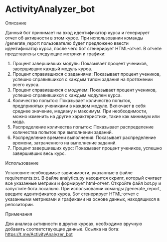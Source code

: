 # ActivityAnalyzer_bot
Описание

Данный бот принимает на вход идентификатор курса и генерирует отчет об активности в этом курсе. При использовании команды /generate_report пользователю будет предложено ввести идентификатор курса, после чего бот сгенерирует HTML-отчет.
В отчете представлены следующие метрики и графики:
1) Процент завершивших модуль: Показывает процент учеников, завершивших каждый модуль курса.
2) Процент справившихся с заданиями: Показывает процент учеников, успешно справившихся с каждым типом задания на протяжении всего курса.
3) Процент справившихся с модулем: Показывает процент учеников, успешно справившихся с каждым модулем курса.
4) Количество попыток: Показывает количество попыток, предпринятых учениками в каждом модуле. Включает в себя среднее значение, медиану и максимум. При необходимости, можно изменить на другие характеристики, такие как минимум или мода.
5) Распределение количества попыток: Показывает распределение количества попыток при выполнении заданий.
6) Распределение времени выполнения: Показывает распределение времени, затраченного на выполнение заданий.
7) Процент завершивших курс: Показывает процент учеников, успешно завершивших весь курс.

Использование

Установите необходимые зависимости, указанные в файле requirements.txt.
В файле analytics.py находится скрипт, который считает все указанные метрики и формирует html-отчет.
Откройте файл bot.py и запустите бота локально.
При использовании команды /generate_report, введите идентификатор курса.
Бот сгенерирует HTML-отчет с указанными метриками и графиками на основе данных, находящихся в репозитории.

Примечания

Для анализа активности в других курсах, необходимо вручную добавить соответствующие данные.
Ссылка на бота: https://t.me/ActivityAnalyzer_bot

